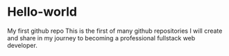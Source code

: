 # Hello-world
My first github repo
This is the first of many github repositories I will create and share in my journey to becoming a professional fullstack web developer.
